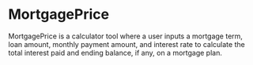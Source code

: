 # MortgagePrice
MortgagePrice is a calculator tool where a user inputs a mortgage term, loan amount, monthly payment amount, and interest rate to calculate the total interest paid and ending balance, if any, on a mortgage plan. 
